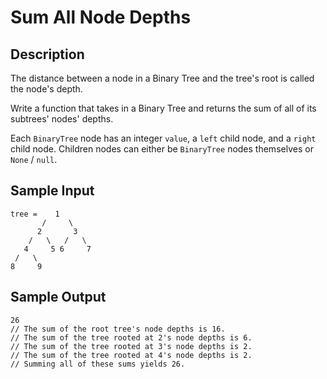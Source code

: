 # Sum All Node Depths

## Description
The distance between a node in a Binary Tree and the tree's root is called the node's depth.

Write a function that takes in a Binary Tree and returns the sum of all of its subtrees' nodes' depths.

Each `BinaryTree` node has an integer `value`, a `left` child node, and a `right` child node. Children nodes can either be `BinaryTree` nodes themselves or `None` / `null`.

## Sample Input
```
tree =    1
       /     \
      2       3
    /   \   /   \
   4     5 6     7
 /   \
8     9
```

## Sample Output
```
26
// The sum of the root tree's node depths is 16.
// The sum of the tree rooted at 2's node depths is 6.
// The sum of the tree rooted at 3's node depths is 2.
// The sum of the tree rooted at 4's node depths is 2.
// Summing all of these sums yields 26.
```